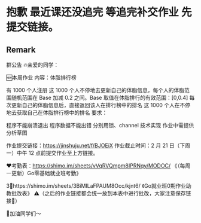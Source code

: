 # 抱歉 最近课还没追完 等追完补交作业 先提交链接。

## Remark
群公告
🔥亲爱的同学：

🆕本周作业
内容：体脂排行榜

有 1000 个人注册
这 1000 个人不停地去更新自己的体脂信息，每个人的体脂范围随机范围在 Base 加减 0.2 之间。Base 取值在体脂排行的有效范围：[0,0.4]
每次更新自己的体脂信息后，直接返回该人在排行榜中的排名
这 1000 个人在不停地去获取自己在体脂排行榜中的排名
要求：

程序不能崩溃退出
程序数据不能出错
分别用锁、channel 技术实现
作业中需提供分析草图

作业提交链接：https://jinshuju.net/f/BJOEiX
作业截止时间：2 月 21 日（下周一）中午 12 点前提交作业至上方链接。


❤️考勤表：https://shimo.im/sheets/vVqRVQmpm8IPRNqy/MODOC/ 《（每周一更新）Go零基础就业班考勤》

3⃣️https://shimo.im/sheets/3BiMILaFPAUM8Occ/kjnt6/ 《Go就业班0期作业助教批改表》
⚠️（之后的作业链接都会统一放到本表中进行批改，大家注意保存链接🔗）

🎈加油同学们～
